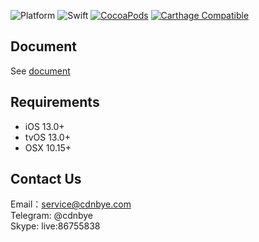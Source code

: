 ![Platform](https://img.shields.io/badge/Platform-iOS%20&%20OSX%20&%20tvOS-4BC51D.svg?style=flat)
![Swift](https://img.shields.io/badge/Swift-5.0-4BC51D.svg?style=flat)
[![CocoaPods](https://img.shields.io/cocoapods/v/P2pEngine-iOS.svg?style=flat)](https://cocoapods.org/pods/P2pEngine-iOS)
[![Carthage Compatible](https://img.shields.io/badge/Carthage-compatible-4BC51D.svg?style=flat)](https://github.com/Carthage/Carthage)

## Document
See [document](https://docs.swarmcloud.net/ios)

## Requirements
- iOS 13.0+
- tvOS 13.0+
- OSX 10.15+

## Contact Us
Email：service@cdnbye.com
<br>
Telegram: @cdnbye
<br>
Skype: live:86755838

